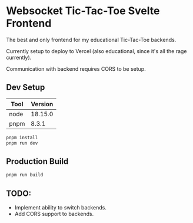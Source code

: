 # Websocket Tic-Tac-Toe Svelte Frontend

The best and only frontend for my educational Tic-Tac-Toe backends.

Currently setup to deploy to Vercel (also educational, since it's all the rage currently).

Communication with backend requires CORS to be setup.

## Dev Setup

| Tool | Version |
| ---- | ------- |
| node | 18.15.0 |
| pnpm | 8.3.1 |

```sh
pnpm install
pnpm run dev
```

## Production Build

```sh
pnpm run build
```

## TODO:

* Implement ability to switch backends.
* Add CORS support to backends.
